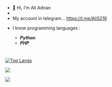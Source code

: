 - 👋 Hi, I’m Ali Adnan
-
- My account in telegram...
        https://t.me/AliS219


* I know programming languages :

    - ***Python***
    - ***PHP***

#

[![Top Langs](https://github-readme-stats.vercel.app/api/top-langs/?username=Ali-Adnan219&layout=compact)](https://github.com/Ali-Adnan219/github-readme-stats)


![](https://github-readme-stats.vercel.app/api/top-langs.username=Ali-Adnan219&show_icons=true&theme=radical)

![](https://github-readme-stats.vercel.app/api?username=Ali-Adnan219&show_icons=true&theme=radical)



<!---
AliAdnanc7/AliAdnanc7 is a ✨ special ✨ repository because its `README.md` (this file) appears on your GitHub profile.
You can click the Preview link to take a look at your changes.
--->
